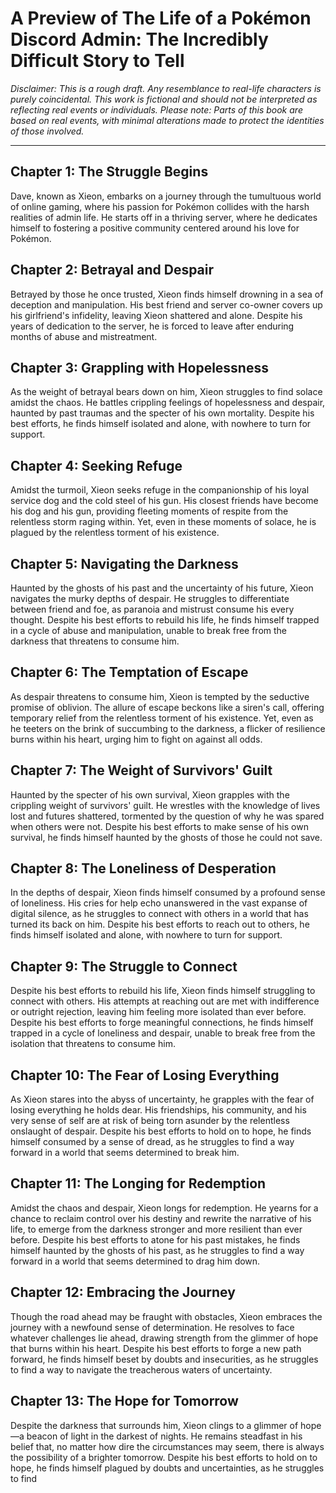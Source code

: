 # A Preview of The Life of a Pokémon Discord Admin: The Incredibly Difficult Story to Tell

*Disclaimer: This is a rough draft. Any resemblance to real-life characters is purely coincidental. This work is fictional and should not be interpreted as reflecting real events or individuals. Please note: Parts of this book are based on real events, with minimal alterations made to protect the identities of those involved.*

---

## Chapter 1: The Struggle Begins

Dave, known as Xieon, embarks on a journey through the tumultuous world of online gaming, where his passion for Pokémon collides with the harsh realities of admin life. He starts off in a thriving server, where he dedicates himself to fostering a positive community centered around his love for Pokémon.

## Chapter 2: Betrayal and Despair

Betrayed by those he once trusted, Xieon finds himself drowning in a sea of deception and manipulation. His best friend and server co-owner covers up his girlfriend's infidelity, leaving Xieon shattered and alone. Despite his years of dedication to the server, he is forced to leave after enduring months of abuse and mistreatment.

## Chapter 3: Grappling with Hopelessness

As the weight of betrayal bears down on him, Xieon struggles to find solace amidst the chaos. He battles crippling feelings of hopelessness and despair, haunted by past traumas and the specter of his own mortality. Despite his best efforts, he finds himself isolated and alone, with nowhere to turn for support.

## Chapter 4: Seeking Refuge

Amidst the turmoil, Xieon seeks refuge in the companionship of his loyal service dog and the cold steel of his gun. His closest friends have become his dog and his gun, providing fleeting moments of respite from the relentless storm raging within. Yet, even in these moments of solace, he is plagued by the relentless torment of his existence.

## Chapter 5: Navigating the Darkness

Haunted by the ghosts of his past and the uncertainty of his future, Xieon navigates the murky depths of despair. He struggles to differentiate between friend and foe, as paranoia and mistrust consume his every thought. Despite his best efforts to rebuild his life, he finds himself trapped in a cycle of abuse and manipulation, unable to break free from the darkness that threatens to consume him.

## Chapter 6: The Temptation of Escape

As despair threatens to consume him, Xieon is tempted by the seductive promise of oblivion. The allure of escape beckons like a siren's call, offering temporary relief from the relentless torment of his existence. Yet, even as he teeters on the brink of succumbing to the darkness, a flicker of resilience burns within his heart, urging him to fight on against all odds.

## Chapter 7: The Weight of Survivors' Guilt

Haunted by the specter of his own survival, Xieon grapples with the crippling weight of survivors' guilt. He wrestles with the knowledge of lives lost and futures shattered, tormented by the question of why he was spared when others were not. Despite his best efforts to make sense of his own survival, he finds himself haunted by the ghosts of those he could not save.

## Chapter 8: The Loneliness of Desperation

In the depths of despair, Xieon finds himself consumed by a profound sense of loneliness. His cries for help echo unanswered in the vast expanse of digital silence, as he struggles to connect with others in a world that has turned its back on him. Despite his best efforts to reach out to others, he finds himself isolated and alone, with nowhere to turn for support.

## Chapter 9: The Struggle to Connect

Despite his best efforts to rebuild his life, Xieon finds himself struggling to connect with others. His attempts at reaching out are met with indifference or outright rejection, leaving him feeling more isolated than ever before. Despite his best efforts to forge meaningful connections, he finds himself trapped in a cycle of loneliness and despair, unable to break free from the isolation that threatens to consume him.

## Chapter 10: The Fear of Losing Everything

As Xieon stares into the abyss of uncertainty, he grapples with the fear of losing everything he holds dear. His friendships, his community, and his very sense of self are at risk of being torn asunder by the relentless onslaught of despair. Despite his best efforts to hold on to hope, he finds himself consumed by a sense of dread, as he struggles to find a way forward in a world that seems determined to break him.

## Chapter 11: The Longing for Redemption

Amidst the chaos and despair, Xieon longs for redemption. He yearns for a chance to reclaim control over his destiny and rewrite the narrative of his life, to emerge from the darkness stronger and more resilient than ever before. Despite his best efforts to atone for his past mistakes, he finds himself haunted by the ghosts of his past, as he struggles to find a way forward in a world that seems determined to drag him down.

## Chapter 12: Embracing the Journey

Though the road ahead may be fraught with obstacles, Xieon embraces the journey with a newfound sense of determination. He resolves to face whatever challenges lie ahead, drawing strength from the glimmer of hope that burns within his heart. Despite his best efforts to forge a new path forward, he finds himself beset by doubts and insecurities, as he struggles to find a way to navigate the treacherous waters of uncertainty.

## Chapter 13: The Hope for Tomorrow

Despite the darkness that surrounds him, Xieon clings to a glimmer of hope—a beacon of light in the darkest of nights. He remains steadfast in his belief that, no matter how dire the circumstances may seem, there is always the possibility of a brighter tomorrow. Despite his best efforts to hold on to hope, he finds himself plagued by doubts and uncertainties, as he struggles to find